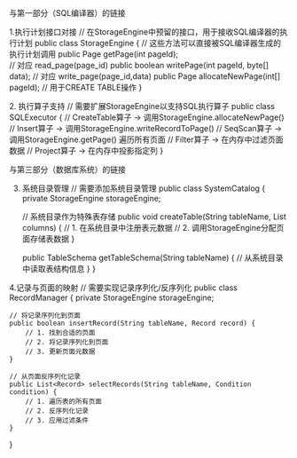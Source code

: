 与第一部分（SQL编译器）的链接

1.执行计划接口对接
// 在StorageEngine中预留的接口，用于接收SQL编译器的执行计划
public class StorageEngine {
    // 这些方法可以直接被SQL编译器生成的执行计划调用
public Page getPage(int pageId);   
// 对应 read_page(page_id)
public boolean writePage(int pageId, byte[] data); 
// 对应 write_page(page_id,data)
public Page allocateNewPage(int[] pageId); 
// 用于CREATE TABLE操作
}

2. 执行算子支持
// 需要扩展StorageEngine以支持SQL执行算子
public class SQLExecutor {
    // CreateTable算子 -> 调用StorageEngine.allocateNewPage()
    // Insert算子 -> 调用StorageEngine.writeRecordToPage()
    // SeqScan算子 -> 调用StorageEngine.getPage() 遍历所有页面
    // Filter算子 -> 在内存中过滤页面数据
    // Project算子 -> 在内存中投影指定列
}

与第三部分（数据库系统）的链接

3. 系统目录管理
// 需要添加系统目录管理
public class SystemCatalog {
    private StorageEngine storageEngine;
    
    // 系统目录作为特殊表存储
    public void createTable(String tableName, List<Column> columns) {
        // 1. 在系统目录中注册表元数据
        // 2. 调用StorageEngine分配页面存储表数据
    }
    
    public TableSchema getTableSchema(String tableName) {
        // 从系统目录中读取表结构信息
    }
}

4.记录与页面的映射
// 需要实现记录序列化/反序列化
public class RecordManager {
    private StorageEngine storageEngine;
    
    // 将记录序列化到页面
    public boolean insertRecord(String tableName, Record record) {
        // 1. 找到合适的页面
        // 2. 将记录序列化到页面
        // 3. 更新页面元数据
    }
    
    // 从页面反序列化记录
    public List<Record> selectRecords(String tableName, Condition condition) {
        // 1. 遍历表的所有页面
        // 2. 反序列化记录
        // 3. 应用过滤条件
    }
}
